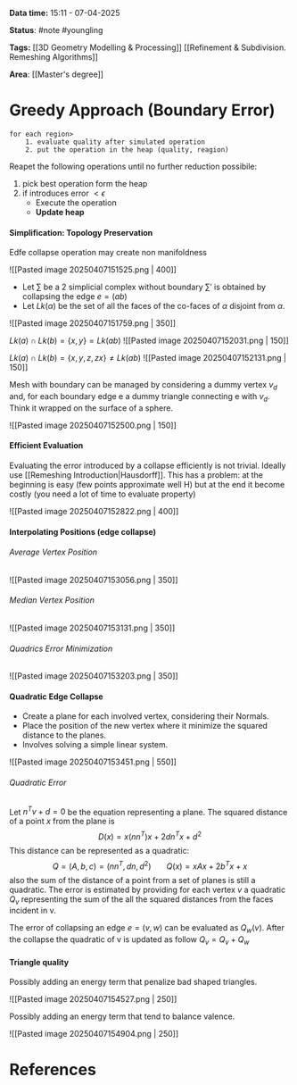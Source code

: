 **Data time:** 15:11 - 07-04-2025

**Status**: #note #youngling 

**Tags:** [[3D Geometry Modelling & Processing]] [[Refinement & Subdivision. Remeshing Algorithms]]

**Area**: [[Master's degree]]
# Greedy Approach (Boundary Error)

```
for each region>
	1. evaluate quality after simulated operation
	2. put the operation in the heap (quality, reagion)
```

Reapet the following operations until no further reduction possibile:
1. pick best operation form the heap
2. if introduces error $< \epsilon$
	- Execute the operation
	- **Update heap**

#### Simplification: Topology Preservation
Edfe collapse operation may create non manifoldness

![[Pasted image 20250407151525.png | 400]]

 - Let $\sum$ be a 2 simplicial complex without boundary $\sum'$ is obtained by collapsing the edge $e = (ab)$
 - Let $Lk(\alpha)$ be the set of all the faces of the co-faces of $\alpha$ disjoint from $\alpha$.

![[Pasted image 20250407151759.png | 350]]

$Lk(a) \cap Lk(b) = \{x,y\}= Lk(ab)$
![[Pasted image 20250407152031.png | 150]]

$Lk(a) \cap Lk(b) = \{x,y, z, zx\} \neq Lk(ab)$
![[Pasted image 20250407152131.png | 150]]

Mesh with boundary can be managed by considering a dummy vertex $v_d$ and, for each boundary edge e a dummy triangle connecting e with $v_d$. Think it wrapped on the surface of a sphere.

![[Pasted image 20250407152500.png | 150]]
#### Efficient Evaluation
Evaluating the error introduced by a collapse efficiently is not trivial. Ideally use [[Remeshing Introduction|Hausdorff]]. This has a problem: at the beginning is easy (few points approximate well H) but at the end it become costly (you need a lot of time to evaluate property)

![[Pasted image 20250407152822.png | 400]]
#### Interpolating Positions (edge collapse)
###### Average Vertex Position
![[Pasted image 20250407153056.png | 350]]

###### Median Vertex Position
![[Pasted image 20250407153131.png | 350]]

###### Quadrics Error Minimization
![[Pasted image 20250407153203.png | 350]]

#### Quadratic Edge Collapse
- Create a plane for each involved vertex, considering their Normals.
- Place the position of the new vertex where it minimize the squared distance to the planes.
- Involves solving a simple linear system.

![[Pasted image 20250407153451.png | 550]]

###### Quadratic Error
Let $n^Tv + d = 0$ be the equation representing a plane. The squared distance of a point $x$ from the plane is
$$D(x) = x(nn^T)x + 2dn^Tx + d^2$$
This distance can be represented as a quadratic:
$$Q = (A,b,c) = (nn^T, dn, d^2) \:\:\:\:\:\:\: Q(x) = xAx + 2b^Tx + x$$
also the sum of the distance of a point from a set of planes is still a quadratic. The error is estimated by providing for each vertex $v$ a quadratic $Q_v$ representing the sum of the all the squared distances from the faces incident in v.

The error of collapsing an edge $e=(v,w)$ can be evaluated as $Q_w(v)$. After the collapse the quadratic of v is updated as follow $Q_v = Q_v + Q_w$

#### Triangle quality
Possibly adding an energy term that penalize bad shaped triangles.

![[Pasted image 20250407154527.png | 250]]

Possibly adding an energy term that tend to balance valence.

 ![[Pasted image 20250407154904.png | 250]]
# References
